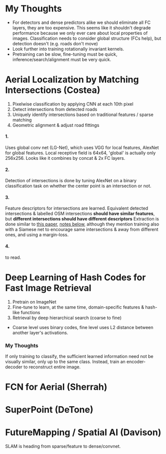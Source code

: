 # My Thoughts
  - For detectors and dense predictors alike we should eliminate all FC layers, they are too expensive. This seems like it shouldn't degrade performance because we only ever care about local properties of images. Classification needs to consider global structure (FCs help), but detection doesn't (e.g. roads don't move)
  - Look further into training rotationally invariant kernels.
  - Pretraining can be slow, fine-tuning must be quick, inference/search/alignment must be very quick.

# Aerial Localization by Matching Intersections (Costea)
1. Pixelwise classification by applying CNN at each 10th pixel
2. Detect intersections from detected roads
3. Uniquely identify intersections based on traditional features / sparse matching
4. Geometric alignment & adjust road fittings
#### 1.
Uses global conv net (LG-Net), which uses VGG for local features, AlexNet for global features.
Local receptive field is 64x64, 'global' is actually only 256x256.
Looks like it combines by concat & 2x FC layers.
#### 2.
Detection of intersections is done by tuning AlexNet on a binary classification task on whether the center point is an intersection or not.
#### 3.
Feature descriptors for intersections are learned. Equivalent detected intersections & labelled OSM intersections **should have similar features**, but **different intersections should have different descriptors**
Extraction is done similar to [this paper](http://www.iis.sinica.edu.tw/~kevinlin311.tw/cvprw15.pdf), [notes below](#Deep-Learning-of-Hash-Codes-for-Fast-Image-Retrieval), although they mention training also with a Siamese net to encourage same intersections & away from different ones, and using a margin-loss.
#### 4.
to read.

# Deep Learning of Hash Codes for Fast Image Retrieval
1. Pretrain on ImageNet
2. Fine-tune to learn, at the same time, domain-specific features & hash-like functions
3. Retrieval by deep hierarchical search (coarse to fine)
  - Coarse level uses binary codes, fine level uses L2 distance between another layer's activations.

### My Thoughts
If only training to classify, the sufficient learned information need not be visually similar, only up to the same class. Instead, train an encoder-decoder to reconstruct entire image.

# FCN for Aerial (Sherrah)

# SuperPoint (DeTone)

# FutureMapping / Spatial AI (Davison)
SLAM is heading from sparse/feature to dense/convnet.
